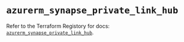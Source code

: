 # `azurerm_synapse_private_link_hub`

Refer to the Terraform Registory for docs: [`azurerm_synapse_private_link_hub`](https://www.terraform.io/docs/providers/azurerm/r/synapse_private_link_hub).
